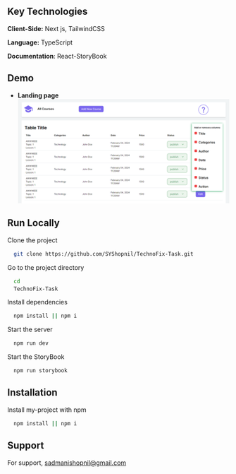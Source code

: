 ## Key Technologies

**Client-Side:** Next js, TailwindCSS

**Language:** TypeScript

**Documentation**: React-StoryBook

## Demo

- **Landing page**
  <img src = "public/webDemo/landingPage.png"  >

## Run Locally

Clone the project

```bash
  git clone https://github.com/SYShopnil/TechnoFix-Task.git
```

Go to the project directory

```bash
  cd
  TechnoFix-Task
```

Install dependencies

```bash
  npm install || npm i
```

Start the server

```bash
  npm run dev
```

Start the StoryBook

```bash
  npm run storybook
```

## Installation

Install my-project with npm

```bash
  npm install || npm i
```

## Support

For support, sadmanishopnil@gmail.com
